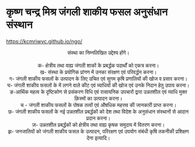 # कृष्ण चन्द्र मिश्र जंगली शाकीय फसल अनुसंधान संस्थान

https://kcmriwvc.github.io/ngo/

<center>संस्था का निम्नलिखित उद्देश्य होंगे।<center></br>
क- क्षेत्रीय तथा वाह्य जंगली शाकों के प्रबर्द्धक पदार्थों को एकत्र करना।</br>
ख- संस्था के प्रयोगिक प्रांगण में उनका संरक्षण एवं परिवर्द्धन करना।</br>
ग- जंगली शाकीय फसलों के उत्पादन के लिए उचित एवं सुगम कृषि प्रणालियों की खोज व प्रसार करना।</br>
घ- जंगली शाकीय फसलों के में लगने वाले कीट एवं व्याधियों की खोज एवं उनके निदान हेतु उपाय करना।</br>
ङ-आर्थिक महत्व के दृष्टिकोण से प्रसंकरण विधि एवं रासायनिक उपचारों द्वारा उन्नतशील एवं व्याधि मुक्त क़िस्मों का उत्पादन करना।</br>
च - जंगली शाकीय फसलों के पोषक तत्वों एवं औषधिक महत्तव की जानकारी प्राप्त करना।</br>
छ- जंगली शाकीय फसलों के नई उन्नतशील प्रबर्द्धकों को देश तथा विदेश के अनुसंधान संस्थानों से आदान प्रदान करना।</br>
ज़- उन्नतशील प्रबर्द्धकों को क्षेत्रीय तथा वाह्य कृषक समुदाय में वितरण करना।</br>
झ- जनजातियों को जंगली शाकीय फसल के उत्पादन, परिरक्षण एवं उपयोग संबंधी कृषि तकनीकी प्रशिक्षण देना इत्यादि।</br>
